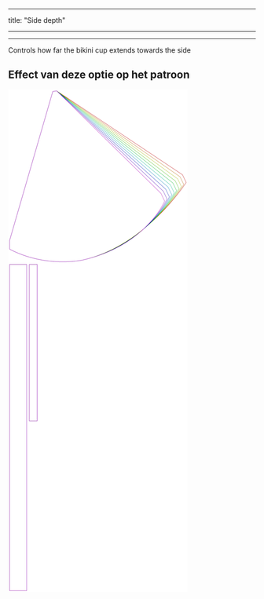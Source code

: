 - - -
title: "Side depth"
- - -

***

Controls how far the bikini cup extends towards the side

## Effect van deze optie op het patroon

![Deze afbeelding toont het effect van deze optie door meerdere varianten die een andere waarde hebben voor deze optie te vervangen](bee_sidedepth_sample.svg "Effect van deze optie op het patroon")
